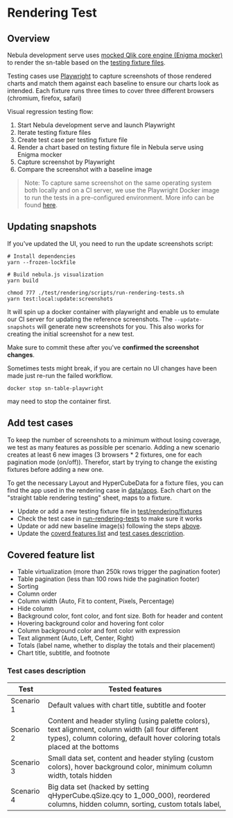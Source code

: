 # Rendering Test

## Overview

Nebula development serve uses [mocked Qlik core engine (Enigma mocker)](https://github.com/qlik-oss/nebula.js/blob/master/apis/enigma-mocker/README.md) to render the sn-table based on the [testing fixture files](https://github.com/qlik-oss/nebula.js/tree/master/commands/serve/docs).

Testing cases use [Playwright](https://playwright.dev/) to capture screenshots of those rendered charts and match them against each baseline to ensure our charts look as intended.
Each fixture runs three times to cover three different browsers (chromium, firefox, safari)

Visual regression testing flow:

1. Start Nebula development serve and launch Playwright
2. Iterate testing fixture files
3. Create test case per testing fixture file
4. Render a chart based on testing fixture file in Nebula serve using Enigma mocker
5. Capture screenshot by Playwright
6. Compare the screenshot with a baseline image

> Note: To capture same screenshot on the same operating system both locally and on a CI server, we use the Playwright Docker image to run the tests in a pre-configured environment. More info can be found [here](https://playwright.dev/docs/docker).

## Updating snapshots

If you've updated the UI, you need to run the update screenshots script:

    # Install dependencies
    yarn --frozen-lockfile

    # Build nebula.js visualization
    yarn build

    chmod 777 ./test/rendering/scripts/run-rendering-tests.sh
    yarn test:local:update:screenshots

It will spin up a docker container with playwright and enable us to emulate our CI server for updating the reference screenshots.
The `--update-snapshots` will generate new screenshots for you.
This also works for creating the initial screenshot for a new test.

Make sure to commit these after you've **confirmed the screenshot changes**.

Sometimes tests might break, if you are certain no UI changes have been made just re-run the failed workflow.

    docker stop sn-table-playwright

may need to stop the container first.

## Add test cases

To keep the number of screenshots to a minimum without losing coverage, we test as many features as possible per scenario.
Adding a new scenario creates at least 6 new images (3 browsers \* 2 fixtures, one for each pagination mode (on/off)).
Therefor, start by trying to change the existing fixtures before adding a new one.

To get the necessary Layout and HyperCubeData for a fixture files, you can find the app used in the rendering case in [data/apps](../../data/apps).
Each chart on the "straight table rendering testing" sheet, maps to a fixture.

- Update or add a new testing fixture file in [test/rendering/fixtures](./__fixtures__)
- Check the test case in [run-rendering-tests](`./utils/run-rendering-tests.ts`) to make sure it works
- Update or add new baseline image(s) following the steps [above](#updating-snapshots).
- Update the [coverd features list](#covered-features-list) and [test cases description](#test-cases-description).

## Covered feature list

- Table virtualization (more than 250k rows trigger the pagination footer)
- Table pagination (less than 100 rows hide the pagination footer)
- Sorting
- Column order
- Column width (Auto, Fit to content, Pixels, Percentage)
- Hide column
- Background color, font color, and font size. Both for header and content
- Hovering background color and hovering font color
- Column background color and font color with expression
- Text alignment (Auto, Left, Center, Right)
- Totals (label name, whether to display the totals and their placement)
- Chart title, subtitle, and footnote

### Test cases description

| Test       | Tested features                                                                                                                                                                  |
| ---------- | -------------------------------------------------------------------------------------------------------------------------------------------------------------------------------- |
| Scenario 1 | Default values with chart title, subtitle and footer                                                                                                                             |
| Scenario 2 | Content and header styling (using palette colors), text alignment, column width (all four different types), column coloring, default hover coloring totals placed at the bottoms |
| Scenario 3 | Small data set, content and header styling (custom colors), hover background color, minimum column width, totals hidden                                                          |
| Scenario 4 | Big data set (hacked by setting qHyperCube.qSize.qcy to 1_000_000), reordered columns, hidden column, sorting, custom totals label,                                              |
